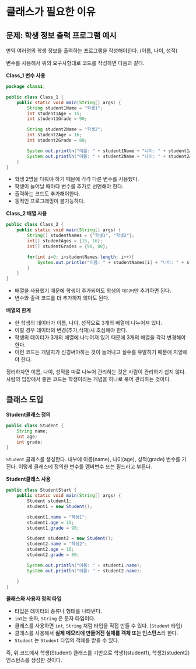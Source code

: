 # 클래스가 필요한 이유

## 문제: 학생 정보 출력 프로그램 예시
만약 여러명의 학생 정보를 출력하는 프로그램을 작성해야한다. (이름, 나이, 성적)

변수를 사용해서 위의 요구사항대로 코드를 작성하면 다음과 같다.

**Class_1 변수 사용**  
```java
package class1;

public class Class_1 {
    public static void main(String[] args) {
        String student1Name = "학생1";
        int student1Age = 15;
        int student1Grade = 90;

        String student2Name = "학생2";
        int student2Age = 16;
        int student2Grade = 80;

        System.out.println("이름: " + student1Name + "나이: " + student1Age + "성적: " + student1Grade);
        System.out.println("이름: " + student2Name + "나이: " + student2Age + "성적: " + student2Grade);
    }
}
```

- 학생 2명을 다뤄야 하기 때문에 각각 다른 변수를 사용했다. 
- 학생이 늘어날 때마다 변수를 추가로 선언해야 한다.
- 출력하는 코드도 추가해야한다. 
- 동적인 프로그래밍이 불가능하다. 

**Class_2 배열 사용**  
```java
public class Class_2 {
    public static void main(String[] args) {
        String[] studentNames = {"학생1", "학생2"};
        int[] studentAges = {15, 16};
        int[] studentGrades = {90, 80};

        for(int i=0; i<studentNames.length; i++){
            System.out.println("이름: " + studentNames[i] + "나이: " + studentAges[i] + "성적: " + studentGrades[i]);
        }
    }
}
```
- 배열을 사용했기 때문에 학생이 추가되어도 학생의 `데이터`만 추가하면 된다.
- 변수와 출력 코드를 더 추가하지 않아도 된다.

**배열의 한계**  
- 한 학생의 데이터가 이름, 나이, 성적으로 3개의 배열에 나누어져 있다.
- 이럴 경우 데이터의 변경(추가,삭제)시 조심해야 한다. 
- 학생의 데이터가 3개의 배열에 나누어져 있기 때문에 3개의 배열을 각각 변경해야 한다. 
- 이런 코드는 개발자가 신경써야하는 것이 늘어나고 실수를 유발하기 때문에 지양해야 한다.

정리하자면 이름, 나이, 성적을 따로 나누어 관리하는 것은 사람이 관리하기 쉽지 않다. 
사람의 입장에서 좋은 코드는 학생이라는 개념을 하나로 묶어 관리하는 것이다.


## 클래스 도입

**Student클래스 정의**  
```java
public class Student {
    String name;
    int age;
    int grade;
}
```

`Student` 클래스를 생성한다. 내부에 이름(name), 나이(age), 성적(grade) 변수를 가진다. 이렇게 클래스에 정의한 변수를 멤버변수 또는 필드라고 부른다.

**Student클래스 사용**  
```java
public class StudentStart {
    public static void main(String[] args) {
        Student student1;
        student1 = new Student();

        student1.name = "학생1";
        student1.age = 15;
        student1.grade = 90;

        Student student2 = new Student();
        student2.name = "학생2";
        student2.age = 16;
        student2.grade = 80;

        System.out.println("이름: " + student1.name);
        System.out.println("이름: " + student2.name);

    }
}
```
**클래스와 사용자 정의 타입**  
- 타입은 데이터의 종류나 형태를 나타낸다.
- `int`는 숫자, `String` 은 문자 타입이다.
- 클래스를 사용하면 `int`, `String` 처럼 타입을 직접 만들 수 있다. (`Student` 타입)
- 클래스를 사용해서 **실제 메모리에 만들어진 실체를 객체 또는 인스턴스**라 한다.
- `Student` 는 `Student` 타입의 객체를 받을 수 있다.

즉, 위 코드에서 학생(Student) 클래스를 기반으로 학생1(student1), 학생2(student2) 인스턴스를 생성한 것이다.

